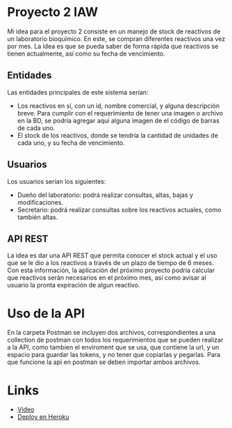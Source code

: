 # Proyecto 2 IAW
Mi idea para el proyecto 2 consiste en un manejo de stock de reactivos de un laboratorio bioquímico.
En este, se compran diferentes reactivos una vez por mes. La idea es que se pueda saber de forma rápida que reactivos se tienen actualmente, así como su fecha de vencimiento. 
## Entidades
Las entidades principales de este sistema serían: 
- Los reactivos en sí, con un id, nombre comercial, y alguna descripción breve. Para cumplir con el requerimiento de tener una imagen o archivo en la BD, se podría agregar aquí alguna imagen de el código de barras de cada uno.
- El stock de los reactivos, donde se tendría la cantidad de unidades de cada uno, y su fecha de vencimiento.
## Usuarios
Los usuarios serían los siguientes:
- Dueño del laboratorio: podrá realizar consultas, altas, bajas y modificaciones.
- Secretario: podrá realizar consultas sobre los reactivos actuales, como también altas.
## API REST
La idea es dar una API REST que permita conocer el stock actual y el uso que se le dio a los reactivos a través de un plazo de tiempo de 6 meses. Con esta información, la aplicación del próximo proyecto podría calcular que reactivos serán necesarios en el próximo mes, así como avisar al usuario la pronta expiración de algun reactivo.

# Uso de la API
En la carpeta Postman se incluyen dos archivos, correspondientes a una collection de postman con todos los requerimientos que se pueden realizar a la API, como tambien el enviroment que se usa, que contiene la url, y un espacio para guardar las tokens, y no tener que copiarlas y pegarlas. Para que funcione la api en postman se deben importar ambos archivos.

# Links
- [Video](https://www.youtube.com/watch?v=6bqaa_BMc5E&t=3s)
- [Deploy en Heroku](http://proyecto-2-iaw-guido.herokuapp.com/)
